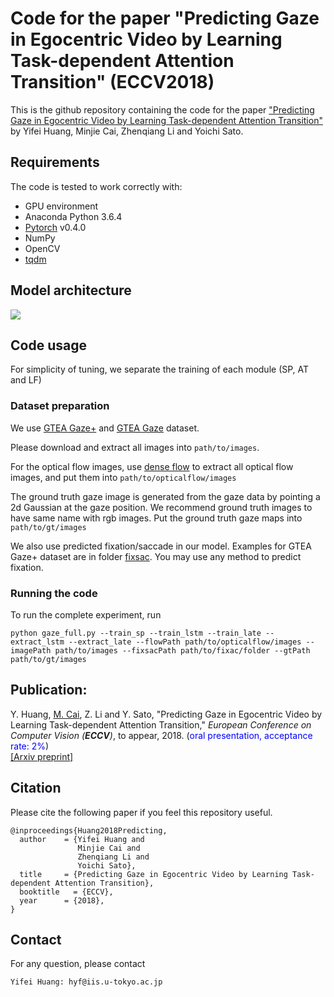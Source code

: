 # Code for the paper "Predicting Gaze in Egocentric Video by Learning Task-dependent Attention Transition" (ECCV2018)

This is the github repository containing the code for the paper ["Predicting Gaze in Egocentric Video by Learning Task-dependent Attention Transition"](https://arxiv.org/pdf/1803.09125) by Yifei Huang, Minjie Cai, Zhenqiang Li and Yoichi Sato.

## Requirements
The code is tested to work correctly with:

- GPU environment
- Anaconda Python 3.6.4
- [Pytorch](https://pytorch.org/) v0.4.0
- NumPy
- OpenCV
- [tqdm](https://github.com/tqdm/tqdm)

## Model architecture
<img src="https://hyf015.github.io/static/img/ECCV2018_architecture.jpg">

## Code usage
For simplicity of tuning, we separate the training of each module (SP, AT and LF)
### Dataset preparation
We use [GTEA Gaze+](http://ai.stanford.edu/~alireza/GTEA_Gaze_Website/GTEA_Gaze+.html) and [GTEA Gaze](http://ai.stanford.edu/~alireza/GTEA_Gaze_Website/GTEA_Gaze.html) dataset.

Please download and extract all images into `path/to/images`.

For the optical flow images, use [dense flow](https://github.com/yjxiong/dense_flow) to extract all optical flow images, and put them into `path/to/opticalflow/images`

The ground truth gaze image is generated from the gaze data by pointing a 2d Gaussian at the gaze position. We recommend ground truth images to have same name with rgb images. Put the ground truth gaze maps into `path/to/gt/images`

We also use predicted fixation/saccade in our model. Examples for GTEA Gaze+ dataset are in folder [fixsac](fixsac/). You may use any method to predict fixation.

### Running the code
To run the complete experiment, run
```
python gaze_full.py --train_sp --train_lstm --train_late --extract_lstm --extract_late --flowPath path/to/opticalflow/images --imagePath path/to/images --fixsacPath path/to/fixac/folder --gtPath path/to/gt/images
```

## Publication:
Y. Huang, <u>M. Cai</u>, Z. Li and Y. Sato, &quot;Predicting Gaze in Egocentric Video by Learning Task-dependent Attention Transition,&quot; <i>European Conference on Computer Vision (**ECCV**)</i>, to appear, 2018. (<font color="blue">oral presentation, acceptance rate: 2%</font>)  
[[Arxiv preprint]](https://arxiv.org/pdf/1803.09125)

## Citation
Please cite the following paper if you feel this repository useful.
```
@inproceedings{Huang2018Predicting,
  author    = {Yifei Huang and
               Minjie Cai and
               Zhenqiang Li and
               Yoichi Sato},
  title     = {Predicting Gaze in Egocentric Video by Learning Task-dependent Attention Transition},
  booktitle   = {ECCV},
  year      = {2018},
}
```

## Contact
For any question, please contact
```
Yifei Huang: hyf@iis.u-tokyo.ac.jp
```
